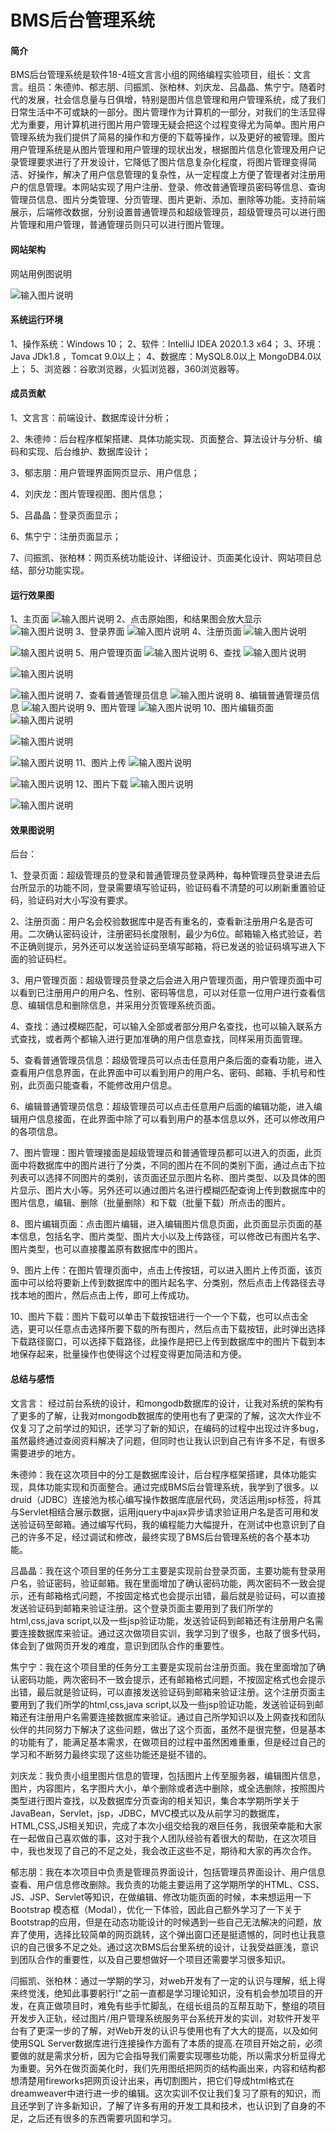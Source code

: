 # BMS后台管理系统

#### 简介

BMS后台管理系统是软件18-4班文言言小组的网络编程实验项目，组长：文言言。组员：朱德帅、郁志朋、闫振凯、张柏林、刘庆龙、吕晶晶、焦宁宁。随着时代的发展，社会信息量与日俱增，特别是图片信息管理和用户管理系统，成了我们日常生活中不可或缺的一部分。图片管理作为计算机的一部分，对我们的生活显得尤为重要，用计算机进行图片用户管理无疑会把这个过程变得尤为简单。图片用户管理系统为我们提供了简易的操作和方便的下载等操作，以及更好的被管理。图片用户管理系统是从图片管理和用户管理的现状出发，根据图片信息化管理及用户记录管理要求进行了开发设计，它降低了图片信息复杂化程度，将图片管理变得简洁、好操作，解决了用户信息管理的复杂性，从一定程度上方便了管理者对注册用户的信息管理。本网站实现了用户注册、登录、修改普通管理员密码等信息、查询管理员信息、图片分类管理、分页管理、图片更新、添加、删除等功能。支持前端展示，后端修改数据，分别设置普通管理员和超级管理员，超级管理员可以进行图片管理和用户管理，普通管理员则只可以进行图片管理。

#### 网站架构
网站用例图说明

![输入图片说明](https://images.gitee.com/uploads/images/2021/0113/000625_c17ac802_8565308.png "QOG$@MD`XVD(FZS95_~H8$A.png")


#### 系统运行环境

1、操作系统：Windows 10；
2、软件：IntelliJ IDEA 2020.1.3 x64；
3、环境：Java JDk1.8 ，Tomcat 9.0以上；
4、数据库：MySQL8.0以上 MongoDB4.0以上；
5、浏览器：谷歌浏览器，火狐浏览器，360浏览器等。


#### 成员贡献

1、文言言：前端设计、数据库设计分析；

2、朱德帅：后台程序框架搭建、具体功能实现、页面整合、算法设计与分析、编码和实现、后台维护、数据库设计；

3、郁志朋：用户管理界面网页显示、用户信息；

4、刘庆龙：图片管理视图、图片信息；

5、吕晶晶：登录页面显示；

6、焦宁宁：注册页面显示；

7、闫振凯、张柏林：网页系统功能设计、详细设计、页面美化设计、网站项目总结、部分功能实现。

#### 运行效果图

1、主页面
![输入图片说明](https://images.gitee.com/uploads/images/2021/0113/003007_340a9610_8565308.png "屏幕截图.png")
2、点击原始图，和结果图会放大显示
![输入图片说明](https://images.gitee.com/uploads/images/2021/0113/003028_3fec3c44_8565308.png "屏幕截图.png")
3、登录界面
![输入图片说明](https://images.gitee.com/uploads/images/2021/0113/002709_62d12ab5_8565308.png "屏幕截图.png")
4、注册页面
![输入图片说明](https://images.gitee.com/uploads/images/2021/0113/003047_5f5ded37_8565308.png "屏幕截图.png")

![输入图片说明](https://images.gitee.com/uploads/images/2021/0113/003108_13834481_8565308.png "屏幕截图.png")
5、用户管理页面
![输入图片说明](https://images.gitee.com/uploads/images/2021/0113/003128_3a4cfbfb_8565308.png "屏幕截图.png")
6、查找
![输入图片说明](https://images.gitee.com/uploads/images/2021/0113/003135_ca3cf99e_8565308.png "屏幕截图.png")

![输入图片说明](https://images.gitee.com/uploads/images/2021/0113/003144_4ddfd1f4_8565308.png "屏幕截图.png")

![输入图片说明](https://images.gitee.com/uploads/images/2021/0113/003157_7114718a_8565308.png "屏幕截图.png")
7、查看普通管理员信息
![输入图片说明](https://images.gitee.com/uploads/images/2021/0113/003220_21b6ff88_8565308.png "屏幕截图.png")
8、编辑普通管理员信息
![输入图片说明](https://images.gitee.com/uploads/images/2021/0113/003404_e8eed2ab_8565308.png "屏幕截图.png")
9、图片管理
![输入图片说明](https://images.gitee.com/uploads/images/2021/0113/003420_34d177c8_8565308.png "屏幕截图.png")
10、图片编辑页面
![输入图片说明](https://images.gitee.com/uploads/images/2021/0113/003446_f78f8ed6_8565308.png "屏幕截图.png")

![输入图片说明](https://images.gitee.com/uploads/images/2021/0113/003451_a09ae334_8565308.png "屏幕截图.png")

![输入图片说明](https://images.gitee.com/uploads/images/2021/0113/003533_9332c0d3_8565308.png "屏幕截图.png")
11、图片上传
![输入图片说明](https://images.gitee.com/uploads/images/2021/0113/003557_a0912602_8565308.png "屏幕截图.png")

![输入图片说明](https://images.gitee.com/uploads/images/2021/0113/003652_88345e84_8565308.png "屏幕截图.png")
12、图片下载
![输入图片说明](https://images.gitee.com/uploads/images/2021/0113/003706_e71487c6_8565308.png "屏幕截图.png")

![输入图片说明](https://images.gitee.com/uploads/images/2021/0113/003714_f74dd301_8565308.png "屏幕截图.png")

#### 效果图说明
后台：

1、登录页面：超级管理员的登录和普通管理员登录两种，每种管理员登录进去后台所显示的功能不同，登录需要填写验证码，验证码看不清楚的可以刷新重置验证码，验证码对大小写没有要求。

2、注册页面：用户名会校验数据库中是否有重名的，查看新注册用户名是否可用。二次确认密码设计，注册密码长度限制，最少为6位。邮箱输入格式验证，若不正确则提示，另外还可以发送验证码至填写邮箱，将已发送的验证码填写进入下面的验证码栏。

3、用户管理页面：超级管理员登录之后会进入用户管理页面，用户管理页面中可以看到已注册用户的用户名、性别、密码等信息，可以对任意一位用户进行查看信息、编辑信息和删除信息，并采用分页管理系统页面。

4、查找：通过模糊匹配，可以输入全部或者部分用户名查找，也可以输入联系方式查找，或者两个都输入进行更加准确的用户信息查找，同样采用页面管理。

5、查看普通管理员信息：超级管理员可以点击任意用户条后面的查看功能，进入查看用户信息界面，在此界面中可以看到用户的用户名、密码、邮箱、手机号和性别，此页面只能查看，不能修改用户信息。

6、编辑普通管理员信息：超级管理员可以点击任意用户后面的编辑功能，进入编辑用户信息接面，在此界面中除了可以看到用户的基本信息以外，还可以修改用户的各项信息。

7、图片管理：图片管理接面是超级管理员和普通管理员都可以进入的页面，此页面中将数据库中的图片进行了分类，不同的图片在不同的类别下面，通过点击下拉列表可以选择不同图片的类别，该页面还显示图片名称、图片类型、以及具体的图片显示、图片大小等。另外还可以通过图片名进行模糊匹配查询上传到数据库中的图片信息，编辑、删除（批量删除）和下载（批量下载）所点击的图片。

8、图片编辑页面：点击图片编辑，进入编辑图片信息页面，此页面显示页面的基本信息，包括名字、图片类型、图片大小以及上传路径，可以修改已有图片名字、图片类型，也可以直接覆盖原有数据库中的图片。

9、图片上传：在图片管理页面中，点击上传按钮，可以进入图片上传页面，该页面中可以给将要新上传到数据库中的图片起名字、分类别，然后点击上传路径去寻找本地的图片，然后点击上传，即可上传成功。

10、图片下载：图片下载可以单击下载按钮进行一个一个下载，也可以点击全选，更可以任意点击选择所要下载的所有图片，然后点击下载按钮，此时弹出选择下载路径窗口，可以选择下载路径，此操作是把已上传到数据库中的图片下载到本地保存起来，批量操作也使得这个过程变得更加简洁和方便。



#### 总结与感悟
文言言： 经过前台系统的设计，和mongodb数据库的设计，让我对系统的架构有了更多的了解，让我对mongodb数据库的使用也有了更深的了解，这次大作业不仅复习了之前学过的知识，还学习了新的知识，在编码的过程中出现过许多bug，虽然最终通过查阅资料解决了问题，但同时也让我认识到自己有许多不足，有很多需要进步的地方。

朱德帅：我在这次项目中的分工是数据库设计，后台程序框架搭建，具体功能实现，具体功能实现和页面整合。通过完成BMS后台管理系统，我学到了很多。以druid（JDBC）连接池为核心编写操作数据库底层代码，灵活运用jsp标签，将其与Servlet相结合展示数据，运用jquery中ajax异步请求验证用户名是否可用和发送验证码至邮箱。通过编写代码，我的编程能力大幅提升，在测试中也意识到了自己的许多不足，经过调试和修改，最终实现了BMS后台管理系统的各个基本功能。

吕晶晶：我在这个项目里的任务分工主要是实现前台登录页面，主要功能有登录用户名，验证密码，验证邮箱。我在里面增加了确认密码功能，两次密码不一致会提示，还有邮箱格式问题，不按固定格式也会提示出错，最后就是验证码，可以直接发送验证码到邮箱来验证注册。这个登录页面主要用到了我们所学的html,css,java script,以及一些jsp验证功能，发送验证码到邮箱还有注册用户名需要连接数据库来验证。通过这次做项目实训，我学习到了很多，也敲了很多代码，体会到了做网页开发的难度，意识到团队合作的重要性。

焦宁宁：我在这个项目里的任务分工主要是实现前台注册页面。我在里面增加了确认密码功能，两次密码不一致会提示，还有邮箱格式问题，不按固定格式也会提示出错，最后就是验证码，可以直接发送验证码到邮箱来验证注册。这个注册页面主要用到了我们所学的html,css,java script,以及一些jsp验证功能，发送验证码到邮箱还有注册用户名需要连接数据库来验证。通过自己所学知识以及上网查找和团队伙伴的共同努力下解决了这些问题，做出了这个页面，虽然不是很完整，但是基本的功能有了，能满足基本需求，在做项目的过程中虽然困难重重，但是经过自己的学习和不断努力最终实现了这些功能还是挺不错的。

刘庆龙：我负责小组里图片信息的管理，包括图片上传至服务器，编辑图片信息，图片，内容图片，名字图片大小，单个删除或者选中删除，或全选删除，按照图片类型进行图片查找，以及数据库分页查询的相关知识，集合本学期所学关于JavaBean，Servlet，jsp，JDBC，MVC模式以及从前学习的数据库，HTML,CSS,JS相关知识，完成了本次小组交给我的艰巨任务，我很荣幸能和大家在一起做自己喜欢做的事，这对于我个人团队经验有着很大的帮助，在这次项目中，我也发现了自己的不足之处，我会改正这些不足，期待和大家的再次合作。

郁志朋：我在本次项目中负责是管理员界面设计，包括管理员界面设计、用户信息查看、用户信息修改删除。我负责的功能主要运用了这学期所学的HTML、CSS、JS、JSP、Servlet等知识，在做编辑、修改功能页面的时候，本来想运用一下Bootstrap 模态框（Modal），优化一下体验，因此自己额外学习了一下关于Bootstrap的应用，但是在动态功能设计的时候遇到一些自己无法解决的问题，放弃了使用，选择比较简单的网页跳转，这个弹出窗口还是挺遗憾的，同时也让我意识的自己很多不足之处。通过这次BMS后台里系统的设计，让我受益匪浅，意识到团队合作的重要性，以及自己要想做好一个项目还需要学习很多知识。

闫振凯、张柏林：通过一学期的学习，对web开发有了一定的认识与理解，纸上得来终觉浅，绝知此事要躬行!”之前一直都是学习理论知识，没有机会参加项目的开发，在真正做项目时，难免有些手忙脚乱，在组长组员的互帮互助下，整组的项目开发步入正轨，经过图片/用户管理系统服务平台系统开发的实训，对软件开发平台有了更深一步的了解，对Web开发的认识与使用也有了大大的提高，以及如何使用SQL Server数据库进行连接操作方面有了本质的提高.在项目开始之前，必须要做的就是需求分析，因为它会指导我们需要实现哪些功能，所以需求分析显得尤为重要。另外在做页面美化时，我们先用图纸把网页的结构画出来，内容和结构都想清楚用fireworks把网页设计出来，再切割图片，把它们导成html格式在dreamweaver中进行进一步的编辑。这次实训不仅让我们复习了原有的知识，而且还学到了许多新知识，了解了许多有用的开发工具和技术，也认识到了自身的不足，之后还有很多的东西需要巩固和学习。
